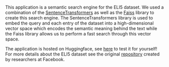 This application is a semantic search engine for the ELI5 dataset. We used a combination of the <a href="https://www.sbert.net/">SentenceTransformers</a> as well as the <a href="https://github.com/facebookresearch/faiss">Faiss</a> library to create this search engine. The SentenceTransformers library is used to embed the query and each entry of the dataset into a high-dimensional vector space which encodes the semantic meaning behind the text while the Faiss library allows us to perform a fast search through this vector space.

The application is hosted on Huggingface, see <a href="https://huggingface.co/spaces/dhmeltzer/semantic">here</a> to test it for yourself!
For more details about the ELI5 dataset see the original <a href="https://github.com/facebookresearch/ELI5">repository</a> created by researchers at Facebook.
